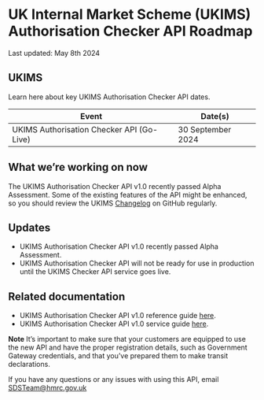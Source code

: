
# UK Internal Market Scheme (UKIMS) Authorisation Checker API Roadmap
Last updated: May 8th 2024

## UKIMS
Learn here about key UKIMS Authorisation Checker API dates.


| Event                                              | Date(s)              |
|----------------------------------------------------|----------------------|
|UKIMS Authorisation Checker API (Go-Live)    | 30 September 2024          |


## What we’re working on now
The UKIMS Authorisation Checker API v1.0 recently passed Alpha Assessment. Some of the existing features of the API might be enhanced, so you should review the UKIMS [Changelog](https://github.com/hmrc/ukim-auth-checker-api/wiki/UK-Internal-Market-Scheme-(UKIMS)-Authorisation-Checker-API-Reference-Guide-Changelog) on GitHub regularly.

## Updates

- UKIMS Authorisation Checker API v1.0 recently passed Alpha Assessment.
- UKIMS Authorisation Checker API will not be ready for use in production until the UKIMS Checker API service goes live.

## Related documentation
- UKIMS Authorisation Checker API v1.0 reference guide [here](/api-documentation/docs/api/service/ukim-auth-checker-api/1.0).
- UKIMS Authorisation Checker API v1.0 service guide [here](/guides/ukim-auth-checker-api-service-guide/).

 **Note** It’s important to make sure that your customers are equipped to use the new API and have the proper registration details, such as Government Gateway credentials, and that you’ve prepared them to make transit declarations.

If you have any questions or any issues with using this API, email [SDSTeam@hmrc.gov.uk](mailto:SDSTeam@hmrc.gov.uk)

